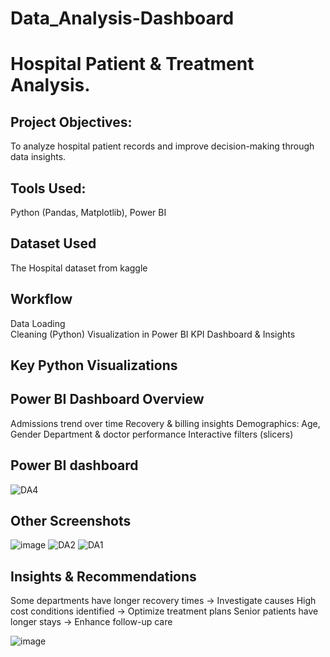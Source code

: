 # Data_Analysis-Dashboard
# Hospital Patient & Treatment Analysis.
## Project Objectives:
To analyze hospital patient records and improve decision-making through data insights.
## Tools Used:
Python (Pandas, Matplotlib), Power BI
## Dataset Used
The Hospital dataset from kaggle
## Workflow
Data Loading  
Cleaning (Python)
Visualization in Power BI
KPI Dashboard & Insights
## Key Python Visualizations
## Power BI Dashboard Overview
Admissions trend over time
Recovery & billing insights
Demographics: Age, Gender
Department & doctor performance
Interactive filters (slicers)
## Power BI dashboard
![DA4](https://github.com/user-attachments/assets/4efd4e04-f3f7-42c5-8510-ca4cc06497fb)
## Other Screenshots
![image](https://github.com/user-attachments/assets/010e4d52-526d-4ab7-9f01-ba1c08ef13c2)
![DA2](https://github.com/user-attachments/assets/be35c370-d0cd-41a1-9210-a864528b3dcc)
![DA1](https://github.com/user-attachments/assets/38adc5e5-fd97-45a4-8c6c-cf0b88a7fdcd)
## Insights & Recommendations
Some departments have longer recovery times → Investigate causes
High cost conditions identified → Optimize treatment plans
Senior patients have longer stays → Enhance follow-up care

![image](https://github.com/user-attachments/assets/6b3b1e57-82b3-402b-a907-17c077142f80)




